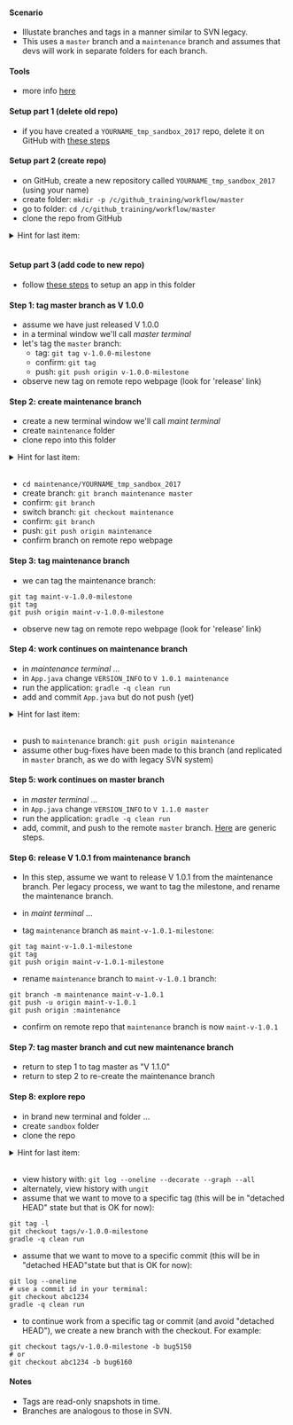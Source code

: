
#### Scenario

* Illustate branches and tags in a manner similar to SVN legacy.
* This uses a `master` branch and a `maintenance` branch and assumes that devs will work in separate folders for each branch.

#### Tools

* more info [here](./reference_doc/Tools.md)

#### Setup part 1 (delete old repo)

* if you have created a `YOURNAME_tmp_sandbox_2017` repo, delete it on GitHub with [these steps](./reference_doc/DeleteRepo.md)

#### Setup part 2 (create repo)

* on GitHub, create a new repository called `YOURNAME_tmp_sandbox_2017` (using your name)
* create folder: `mkdir -p /c/github_training/workflow/master`
* go to folder: `cd /c/github_training/workflow/master`
* clone the repo from GitHub
<details><summary>Hint for last item:</summary>
<p><pre>
# REPO is a placeholder. Retrieve the value from the GitHub page for the repository
git clone REPO
</pre></p></details>
<br/>

#### Setup part 3 (add code to new repo)

* follow [these steps](./reference_doc/SetupApp.md) to setup an app in this folder

#### Step 1: tag master branch as V 1.0.0

* assume we have just released V 1.0.0
* in a terminal window we'll call _master terminal_
* let's tag the `master` branch:
    * tag: `git tag v-1.0.0-milestone`
    * confirm: `git tag`
    * push: `git push origin v-1.0.0-milestone`
* observe new tag on remote repo webpage (look for 'release' link)

#### Step 2: create maintenance branch

* create a new terminal window we'll call _maint terminal_
* create `maintenance` folder
* clone repo into this folder
<details><summary>Hint for last item:</summary>
<p><pre>
# change repo as appropriate:
git clone https://github.com/codetojoy/YOURNAME_tmp_sandbox_2017.git
</pre></p></details>
</details>
<br/>

* `cd maintenance/YOURNAME_tmp_sandbox_2017`
* create branch: `git branch maintenance master`
* confirm: `git branch`
* switch branch: `git checkout maintenance`
* confirm: `git branch`
* push: `git push origin maintenance`
* confirm branch on remote repo webpage

#### Step 3: tag maintenance branch

* we can tag the maintenance branch:
```
git tag maint-v-1.0.0-milestone
git tag
git push origin maint-v-1.0.0-milestone
```
* observe new tag on remote repo webpage (look for 'release' link)

#### Step 4: work continues on maintenance branch

* in _maintenance terminal_ ...
* in `App.java` change `VERSION_INFO` to `V 1.0.1 maintenance`
* run the application: `gradle -q clean run`
* add and commit `App.java` but do not push (yet)
<details><summary>Hint for last item:</summary>
<p><pre>
git status
git add src/**/App.java
git commit -m "useful message here"
</pre></p></details>
<br/>

* push to `maintenance` branch: `git push origin maintenance`
* assume other bug-fixes have been made to this branch (and replicated in `master` branch, as we do with legacy SVN system)

#### Step 5: work continues on master branch

* in _master terminal_ ...
* in `App.java` change `VERSION_INFO` to `V 1.1.0 master`
* run the application: `gradle -q clean run`
* add, commit, and push to the remote `master` branch. [Here](../reference_doc/Commit.md) are generic steps.

#### Step 6: release V 1.0.1 from maintenance branch

* In this step, assume we want to release V 1.0.1 from the maintenance branch. Per legacy process, we want to tag the milestone, and rename the maintenance branch.

* in _maint terminal_ ...
* tag `maintenance` branch as `maint-v-1.0.1-milestone`:
```
git tag maint-v-1.0.1-milestone
git tag
git push origin maint-v-1.0.1-milestone
```
* rename `maintenance` branch to `maint-v-1.0.1` branch: 
```
git branch -m maintenance maint-v-1.0.1
git push -u origin maint-v-1.0.1
git push origin :maintenance
```
* confirm on remote repo that `maintenance` branch is now `maint-v-1.0.1`

#### Step 7: tag master branch and cut new maintenance branch

* return to step 1 to tag master as "V 1.1.0"
* return to step 2 to re-create the maintenance branch

#### Step 8: explore repo

* in brand new terminal and folder ...
* create `sandbox` folder
* clone the repo 
<details><summary>Hint for last item:</summary>
<p><pre>
cd sandbox
# change repo as appropriate:
git clone https://github.com/codetojoy/YOURNAME_tmp_sandbox_2017.git
</pre></p></details>
<br/>

* view history with: `git log --oneline --decorate --graph --all`
* alternately, view history with `ungit`
* assume that we want to move to a specific tag (this will be in "detached HEAD" state but that is OK for now):
```
git tag -l
git checkout tags/v-1.0.0-milestone
gradle -q clean run
```
* assume that we want to move to a specific commit (this will be in "detached HEAD"state but that is OK for now):
```
git log --oneline
# use a commit id in your terminal:
git checkout abc1234
gradle -q clean run
``` 
* to continue work from a specific tag or commit (and avoid "detached HEAD"), we create a new branch with the checkout. For example:
```
git checkout tags/v-1.0.0-milestone -b bug5150
# or
git checkout abc1234 -b bug6160
```

#### Notes

* Tags are read-only snapshots in time.
* Branches are analogous to those in SVN.
